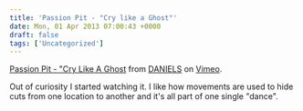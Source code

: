 ```yaml
---
title: 'Passion Pit - "Cry like a Ghost"'
date: Mon, 01 Apr 2013 07:00:43 +0000
draft: false
tags: ['Uncategorized']
---
```


[Passion Pit - "Cry Like A Ghost](http://vimeo.com/62794367) from [DANIELS](http://vimeo.com/danieldaniel) on [Vimeo](http://vimeo.com).

Out of curiosity I started watching it. I like how movements are used to hide cuts from one location to another and it's all part of one single "dance".